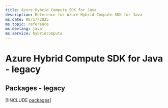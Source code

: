 ```yaml
---
title: Azure Hybrid Compute SDK for Java
description: Reference for Azure Hybrid Compute SDK for Java
ms.date: 06/17/2025
ms.topic: reference
ms.devlang: java
ms.service: hybridcompute
---
```

# Azure Hybrid Compute SDK for Java - legacy
## Packages - legacy
[!INCLUDE [packages](hybrid-compute-index.md)]